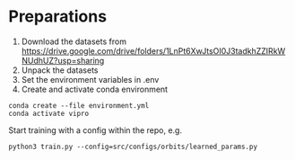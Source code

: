 # Preparations
1. Download the datasets from https://drive.google.com/drive/folders/1LnPt6XwJtsOI0J3tadkhZZIRkWNUdhUZ?usp=sharing
2. Unpack the datasets
3. Set the environment variables in .env
4. Create and activate conda environment
```
conda create --file environment.yml
conda activate vipro
```

Start training with a config within the repo, e.g.
```
python3 train.py --config=src/configs/orbits/learned_params.py
```

